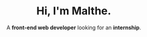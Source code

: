 <h1 align="center">Hi, I'm Malthe.</h1>
<p align="center">A <b>front-end web developer</b> looking for an <b>internship</b>.</p>
<!--
**malthesers/malthesers** is a ✨ _special_ ✨ repository because its `README.md` (this file) appears on your GitHub profile.

Here are some ideas to get you started:

- 🔭 I’m currently working on ...
- 🌱 I’m currently learning ...
- 👯 I’m looking to collaborate on ...
- 🤔 I’m looking for help with ...
- 💬 Ask me about ...
- 📫 How to reach me: ...
- 😄 Pronouns: ...
- ⚡ Fun fact: ...
-->
